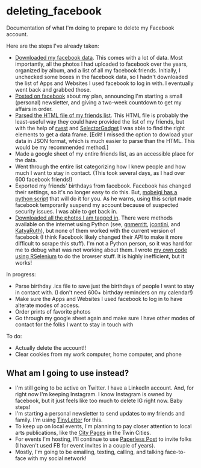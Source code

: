 # deleting_facebook
Documentation of what I'm doing to prepare to delete my Facebook account. 

Here are the steps I've already taken:

- [Downloaded my facebook data](https://www.facebook.com/help/1701730696756992/?helpref=hc_fnav). This comes with a lot of data. Most importantly, all the photos I had uploaded to facebook over the years, organized by album, and a list of all my facebook friends. Initially, I unchecked some boxes in the facebook data, so I hadn't downloaded the list of Apps and Websites I used facebook to log in with. I eventually went back and grabbed those. 
- [Posted on facebook](LeavingFacebook.txt) about my plan, announcing I'm starting a small (personal) newsletter, and giving a two-week countdown to get my affairs in order.
- [Parsed the HTML file of my friends list](FacebookFriends.Rmd). This HTML file is probably the least-useful way they could have provided the list of my friends, but with the help of [rvest](https://rvest.tidyverse.org/) and [SelectorGadget](https://selectorgadget.com/) I was able to find the right elements to get a data frame. [Edit! I missed the option to dowload your data in JSON format, which is much easier to parse than the HTML. This would be my recommended method.]
- Made a google sheet of my entire friends list, as an accessible place for the data. 
- Went through the entire list categorizing how I knew people and how much I want to stay in contact. (This took several days, as I had over 600 facebook friends!)
- Exported my friends' birthdays from facebook. Facebook has changed their settings, so it's no longer easy to do this. But, [mobeigi has a python script](https://github.com/mobeigi/fb2cal) that will do it for you. As he warns, using this script made facebook temporarily suspend my account because of suspected security issues. I was able to get back in.
- [Downloaded all the photos I am tagged in](FacebookPhotosOfYou.Rmd).  There were methods available on the internet using Python (see, [gnmerritt](https://gnmerritt.net/deletefacebook/2018/04/03/fb-photos-of-me/), [jcontini](https://github.com/jcontini/fb-photo-downloader), and [KatyaRuth](https://github.com/KatyaRuth/photos-of-you)), but none of them worked with the current version of facebook (I think Facebook likely changed their API to make it more difficult to scrape this stuff). I'm not a Python person, so it was hard for me to debug what was not working about them. I wrote [my own code using RSelenium](FacebookPhotosOfYou.Rmd) to do the browser stuff. It is highly inefficient, but it works!  

In progress:

- Parse birthday .ics file to save just the birthdays of people I want to stay in contact with. (I don't need 600+ birthday reminders on my calendar!)
- Make sure the Apps and Websites I used facebook to log in to have alterate modes of access. 
- Order prints of favorite photos
- Go through my google sheet again and make sure I have other modes of contact for the folks I want to stay in touch with

To do:

- Actually delete the account!!
- Clear cookies from my work computer, home computer, and phone


## What am I going to use instead? 

- I'm still going to be active on Twitter. I have a LinkedIn account. And, for right now I'm keeping Instagram. I know Instagram is owned by facebook, but it just feels like too much to delete IG right now. Baby steps!
- I'm starting a personal newsletter to send updates to my friends and family. I'm using [TinyLetter](https://tinyletter.com/) for this.
- To keep up on local events, I'm planning to pay closer attention to local arts publications, like the [City Pages](http://www.citypages.com/) in the Twin Cities. 
- For events I'm hosting, I'll continue to use [Paperless Post](https://www.paperlesspost.com/) to invite folks (I haven't used FB for event invites in a couple of years).
- Mostly, I'm going to be emailing, texting, calling, and talking face-to-face with my social network! 

